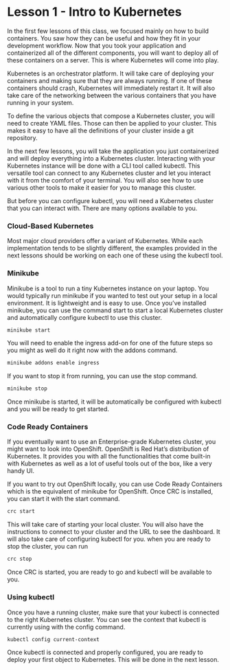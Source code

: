# Lesson 1 - Intro to Kubernetes

In the first few lessons of this class, we focused mainly on how to build containers. You saw how they can be useful and how they fit in your development workflow. Now that you took your application and containerized all of the different components, you will want to deploy all of these containers on a server. This is where Kubernetes will come into play. 

Kubernetes is an orchestrator platform. It will take care of deploying your containers and making sure that they are always running. If one of these containers should crash, Kubernetes will immediately restart it. It will also take care of the networking between the various containers that you have running in your system.

To define the various objects that compose a Kubernetes cluster, you will need to create YAML files. Those can then be applied to your cluster. This makes it easy to have all the definitions of your cluster inside a git repository.

In the next few lessons, you will take the application you just containerized and will deploy everything into a Kubernetes cluster. Interacting with your Kubernetes instance will be done with a CLI tool called kubectl. This versatile tool can connect to any Kubernetes cluster and let you interact with it from the comfort of your terminal. You will also see how to use various other tools to make it easier for you to manage this cluster.

But before you can configure kubectl, you will need a Kubernetes cluster that you can interact with. There are many options available to you.

### Cloud-Based Kubernetes
Most major cloud providers offer a variant of Kubernetes. While each implementation tends to be slightly different, the examples provided in the next lessons should be working on each one of these using the kubectl tool.

### Minikube
Minikube is a tool to run a tiny Kubernetes instance on your laptop. You would typically run minikube if you wanted to test out your setup in a local environment. It is lightweight and is easy to use. Once you’ve installed minikube, you can use the command start to start a local Kubernetes cluster and automatically configure kubectl to use this cluster.

```bash
minikube start
```

You will need to enable the ingress add-on for one of the future steps so you might as well do it right now with the addons command.

```bash
minikube addons enable ingress
```

If you want to stop it from running, you can use the stop command.

```bash
minikube stop
```

Once minikube is started, it will be automatically be configured with kubectl and you will be ready to get started.

### Code Ready Containers
If you eventually want to use an Enterprise-grade Kubernetes cluster, you might want to look into OpenShift. OpenShift is Red Hat’s distribution of Kubernetes. It provides you with all the functionalities that come built-in with Kubernetes as well as a lot of useful tools out of the box, like a very handy UI.

If you want to try out OpenShift locally, you can use Code Ready Containers which is the equivalent of minikube for OpenShift. Once CRC is installed, you can start it with the start command.

```bash
crc start
```

This will take care of starting your local cluster. You will also have the instructions to connect to your cluster and the URL to see the dashboard. It will also take care of configuring kubectl for you. when you are ready to stop the cluster, you can run

```bash
crc stop
```

Once CRC is started, you are ready to go and kubectl will be available to you.

### Using kubectl
Once you have a running cluster, make sure that your kubectl is connected to the right Kubernetes cluster. You can see the context that kubectl is currently using with the config command.

```bash
kubectl config current-context
```

Once kubectl is connected and properly configured, you are ready to deploy your first object to Kubernetes. This will be done in the next lesson.

